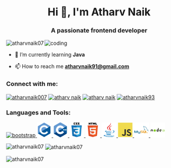 <h1 align="center">Hi 👋, I'm Atharv Naik</h1>
<h3 align="center">A passionate frontend developer</h3>

<img align="right" alt="coding" width="400" src="https://i.pinimg.com/originals/81/17/8b/81178b47a8598f0c81c4799f2cdd4057.gif"> 

<p align="left"> <img src="https://komarev.com/ghpvc/?username=atharvnaik07&label=Profile%20views&color=0e75b6&style=flat" alt="atharvnaik07" /> </p>

- 🌱 I’m currently learning **Java**

- 📫 How to reach me **atharvnaik91@gmail.com**

<h3 align="left">Connect with me:</h3>
<p align="left">
<a href="https://twitter.com/atharvnaik007" target="blank"><img align="center" src="![image](https://github.com/atharvnaik07/atharvnaik07/assets/114814921/257dd1a9-5ee3-4e1f-9ffa-a82476abe8ee)
" alt="atharvnaik007" height="30" width="40" /></a>
<a href="https://linkedin.com/in/atharv naik" target="blank"><img align="center" src="https://raw.githubusercontent.com/rahuldkjain/github-profile-readme-generator/master/src/images/icons/Social/linked-in-alt.svg" alt="atharv naik" height="30" width="40" /></a>
<a href="https://fb.com/atharv naik" target="blank"><img align="center" src="https://raw.githubusercontent.com/rahuldkjain/github-profile-readme-generator/master/src/images/icons/Social/facebook.svg" alt="atharv naik" height="30" width="40" /></a>
<a href="https://instagram.com/atharvnaik93" target="blank"><img align="center" src="https://raw.githubusercontent.com/rahuldkjain/github-profile-readme-generator/master/src/images/icons/Social/instagram.svg" alt="atharvnaik93" height="30" width="40" /></a>
</p>

<h3 align="left">Languages and Tools:</h3>
<p align="left"> <a href="https://getbootstrap.com" target="_blank" rel="noreferrer"> <img src="https://www.google.com/imgres?imgurl=https%3A%2F%2Fen.vetores.org%2Fwp-content%2Fuploads%2Fbootstrap.png&tbnid=u3xzKmbBsn0d6M&vet=12ahUKEwi_6bXh4KSAAxVz6DgGHfZ4AMcQMygBegUIARDEAQ..i&imgrefurl=https%3A%2F%2Fen.vetores.org%2Fbootstrap-svg-logo%2F&docid=voXgbogUl5ZAaM&w=1280&h=720&q=bootstrap%20svg%20image&ved=2ahUKEwi_6bXh4KSAAxVz6DgGHfZ4AMcQMygBegUIARDEAQ" alt="bootstrap" width="40" height="40"/> </a> <a href="https://www.cprogramming.com/" target="_blank" rel="noreferrer"> <img src="https://raw.githubusercontent.com/devicons/devicon/master/icons/c/c-original.svg" alt="c" width="40" height="40"/> </a> <a href="https://www.w3schools.com/cpp/" target="_blank" rel="noreferrer"> <img src="https://raw.githubusercontent.com/devicons/devicon/master/icons/cplusplus/cplusplus-original.svg" alt="cplusplus" width="40" height="40"/> </a> <a href="https://www.w3schools.com/css/" target="_blank" rel="noreferrer"> <img src="https://raw.githubusercontent.com/devicons/devicon/master/icons/css3/css3-original-wordmark.svg" alt="css3" width="40" height="40"/> </a> <a href="https://www.w3.org/html/" target="_blank" rel="noreferrer"> <img src="https://raw.githubusercontent.com/devicons/devicon/master/icons/html5/html5-original-wordmark.svg" alt="html5" width="40" height="40"/> </a> <a href="https://www.java.com" target="_blank" rel="noreferrer"> <img src="https://raw.githubusercontent.com/devicons/devicon/master/icons/java/java-original.svg" alt="java" width="40" height="40"/> </a> <a href="https://developer.mozilla.org/en-US/docs/Web/JavaScript" target="_blank" rel="noreferrer"> <img src="https://raw.githubusercontent.com/devicons/devicon/master/icons/javascript/javascript-original.svg" alt="javascript" width="40" height="40"/> </a> <a href="https://www.mysql.com/" target="_blank" rel="noreferrer"> <img src="https://raw.githubusercontent.com/devicons/devicon/master/icons/mysql/mysql-original-wordmark.svg" alt="mysql" width="40" height="40"/> </a> <a href="https://nodejs.org" target="_blank" rel="noreferrer"> <img src="https://raw.githubusercontent.com/devicons/devicon/master/icons/nodejs/nodejs-original-wordmark.svg" alt="nodejs" width="40" height="40"/> </a> </p>

<p><img align="left" src="https://github-readme-stats.vercel.app/api/top-langs?username=atharvnaik07&show_icons=true&locale=en&layout=compact" alt="atharvnaik07" /></p>

<p>&nbsp;<img align="center" src="https://github-readme-stats.vercel.app/api?username=atharvnaik07&show_icons=true&locale=en" alt="atharvnaik07" /></p>

<p><img align="center" src="https://github-readme-streak-stats.herokuapp.com/?user=atharvnaik07&" alt="atharvnaik07" /></p>
